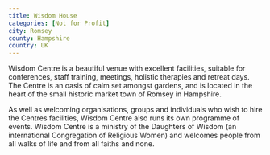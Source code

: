```yaml
---
title: Wisdom House
categories: [Not for Profit]
city: Romsey
county: Hampshire
country: UK
---
```

Wisdom Centre is a beautiful venue with excellent facilities, suitable for conferences, staff training, meetings, holistic therapies and retreat days. The Centre is an oasis of calm set amongst gardens, and is located in the heart of the small historic market town of Romsey in Hampshire.

As well as welcoming organisations, groups and individuals who wish to hire the Centres facilities, Wisdom Centre also runs its own programme of events. Wisdom Centre is a ministry of the Daughters of Wisdom (an international Congregation of Religious Women) and welcomes people from all walks of life and from all faiths and none.
